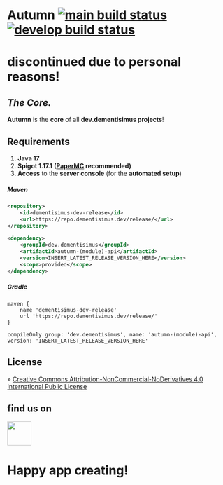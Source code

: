 # Autumn [![main build status](https://github.com/dementisimus/Autumn/actions/workflows/build.yml/badge.svg?branch=main)](https://github.com/dementisimus/Autumn) [![develop build status](https://github.com/dementisimus/Autumn/actions/workflows/build.yml/badge.svg?branch=develop)](https://github.com/dementisimus/Autumn/tree/develop)

# discontinued due to personal reasons!

## _The Core._

**Autumn** is the **core** of all **dev.dementisimus projects**!

## **Requirements**

1. **Java 17**
2. **Spigot 1.17.1** **([PaperMC] recommended)**
3. **Access** to the **server console** (for the **automated setup**)

##### Maven

```xml
<repository>
    <id>dementisimus-dev-release</id>
    <url>https://repo.dementisimus.dev/release/</url>
</repository>

<dependency>
    <groupId>dev.dementisimus</groupId>
    <artifactId>autumn-(module)-api</artifactId>
    <version>INSERT_LATEST_RELEASE_VERSION_HERE</version>
    <scope>provided</scope>
</dependency>
```

##### Gradle

```
maven {
    name 'dementisimus-dev-release'
    url 'https://repo.dementisimus.dev/release/'
}

compileOnly group: 'dev.dementisimus', name: 'autumn-(module)-api', version: 'INSERT_LATEST_RELEASE_VERSION_HERE'
```

## **License**

» [Creative Commons Attribution-NonCommercial-NoDerivatives 4.0 International Public License]

## find us on

[<img src="https://discordapp.com/assets/e4923594e694a21542a489471ecffa50.svg" alt="" height="55" />](https://discord.gg/sTRg8A7)

# **Happy app creating!**

[planned features]: <https://github.com/dementisimus/Autumn/issues>

[Discord-Server]: <https://discord.gg/sTRg8A7>

[PaperMC]: <https://papermc.io/downloads>

[GitHub Releases]: <https://github.com/dementisimus/Autumn/releases>

[Creative Commons Attribution-NonCommercial-NoDerivatives 4.0 International Public License]: <https://creativecommons.org/licenses/by-nc-nd/4.0/>
